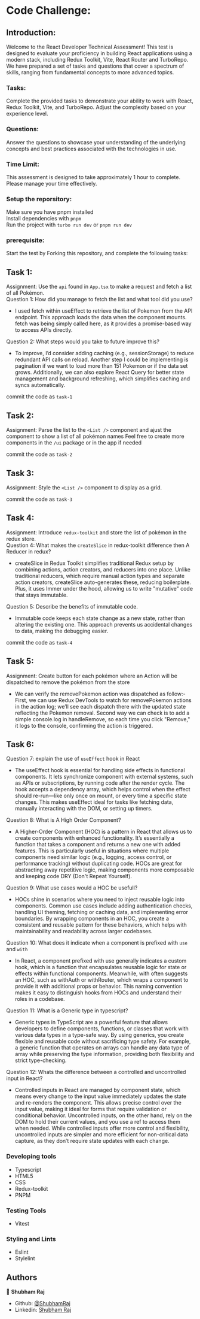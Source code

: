 # Code Challenge:

## Introduction:
Welcome to the React Developer Technical Assessment! This test is designed to evaluate your proficiency in building React applications using a modern stack, including Redux Toolkit, Vite, React Router and TurboRepo. We have prepared a set of tasks and questions that cover a spectrum of skills, ranging from fundamental concepts to more advanced topics.

### Tasks: 
Complete the provided tasks to demonstrate your ability to work with React, Redux Toolkit, Vite, and TurboRepo. Adjust the complexity based on your experience level.

### Questions:
Answer the questions to showcase your understanding of the underlying concepts and best practices associated with the technologies in use.

### Time Limit:
This assessment is designed to take approximately 1 hour to complete. Please manage your time effectively.

### Setup the reporsitory:
Make sure you have pnpm installed<br>
Install dependencies with `pnpm`<br>
Run the project with `turbo run dev` or `pnpm run dev`

### prerequisite:
Start the test by Forking this repository, and complete the following tasks:<br>

## Task 1:
Assignment: Use the `api` found in `App.tsx` to make a request and fetch a list of all Pokémon.<br>
Question 1: How did you manage to fetch the list and what tool did you use?<br>
- I used fetch within useEffect to retrieve the list of Pokemon from the API endpoint. This approach loads the data when the component mounts. fetch was being simply called here, as it provides a promise-based way to access APIs directly.

Question 2: What steps would you take to future improve this?<br>
- To improve, I’d consider adding caching (e.g., sessionStorage) to reduce redundant API calls on reload. Another step I could be implementing is pagination if we want to load more than 151 Pokemon or if the data set grows. Additionally, we can also explore React Query for better state management and background refreshing, which simplifies caching and syncs automatically.

commit the code as `task-1`<br>

## Task 2:
Assignment: Parse the list to the `<List />` component and ajust the component to show a list of all pokémon names
Feel free to create more components in the `/ui` package or in the app if needed 

commit the code as `task-2`<br>

## Task 3:
Assignment: Style the `<List />` component to display as a grid.

commit the code as `task-3`<br>

## Task 4:
Assignment: Introduce `redux-toolkit` and store the list of pokémon in the redux store.<br>
Question 4: What makes the `createSlice` in redux-toolkit difference then A Reducer in redux?<br>
- createSlice in Redux Toolkit simplifies traditional Redux setup by combining actions, action creators, and reducers into one place. Unlike traditional reducers, which require manual action types and separate action creators, createSlice auto-generates these, reducing boilerplate. Plus, it uses Immer under the hood, allowing us to write "mutative" code that stays immutable.

Question 5: Describe the benefits of immutable code.<br>
- Immutable code keeps each state change as a new state, rather than altering the existing one. This approach prevents us accidental changes to data, making  the debugging easier.

commit the code as `task-4`<br>

## Task 5:
Assignment: Create button for each pokémon where an Action will be dispatched to remove the pokémon from the store 
- We can verify the removePokemon action was dispatched as follow:- First, we can use Redux DevTools to watch for removePokemon actions in the action log; we’ll see each dispatch there with the updated state reflecting the Pokemon removal. Second way we can check is to add a simple console.log in handleRemove, so each time you click "Remove," it logs to the console, confirming the action is triggered.


## Task 6:
Question 7: explain the use of `useEffect` hook in React
- The useEffect hook is essential for handling side effects in functional components. It lets synchronize component with external systems, such as APIs or subscriptions, by running code after the render cycle. The hook accepts a dependency array, which helps control when the effect should re-run—like only once on mount, or every time a specific state changes. This makes useEffect ideal for tasks like fetching data, manually interacting with the DOM, or setting up timers.

Question 8: What is A High Order Component?
- A Higher-Order Component (HOC) is a pattern in React that allows us to create components with enhanced functionality. It’s essentially a function that takes a component and returns a new one with added features. This is particularly useful in situations where multiple components need similar logic (e.g., logging, access control, or performance tracking) without duplicating code. HOCs are great for abstracting away repetitive logic, making components more composable and keeping code DRY (Don't Repeat Yourself).

Question 9: What use cases would a HOC be usefull?
- HOCs shine in scenarios where you need to inject reusable logic into components. Common use cases include adding authentication checks, handling UI theming, fetching or caching data, and implementing error boundaries. By wrapping components in an HOC, you create a consistent and reusable pattern for these behaviors, which helps with maintainability and readability across larger codebases.

Question 10: What does it indicate when a component is prefixed with `use` and `with`
- In React, a component prefixed with use generally indicates a custom hook, which is a function that encapsulates reusable logic for state or effects within functional components. Meanwhile, with often suggests an HOC, such as withAuth or withRouter, which wraps a component to provide it with additional props or behavior. This naming convention makes it easy to distinguish hooks from HOCs and understand their roles in a codebase.

Question 11: What is a Generic type in typescript?
- Generic types in TypeScript are a powerful feature that allows developers to define components, functions, or classes that work with various data types in a type-safe way. By using generics, you create flexible and reusable code without sacrificing type safety. For example, a generic function that operates on arrays can handle any data type of array while preserving the type information, providing both flexibility and strict type-checking.

Question 12: Whats the difference between a controlled and uncontrolled input in React?
- Controlled inputs in React are managed by component state, which means every change to the input value immediately updates the state and re-renders the component. This allows precise control over the input value, making it ideal for forms that require validation or conditional behavior. Uncontrolled inputs, on the other hand, rely on the DOM to hold their current values, and you use a ref to access them when needed. While controlled inputs offer more control and flexibility, uncontrolled inputs are simpler and more efficient for non-critical data capture, as they don’t require state updates with each change.

### Developing tools

- Typescript
- HTML5
- CSS
- Redux-toolkit
- PNPM

### Testing Tools

- Vitest

### Styling and Lints

- Eslint
- Stylelint


## Authors

👤 **Shubham Raj**

- Github: [@ShubhamRaj](https://github.com/shubham14p3)
- Linkedin: [Shubham Raj](https://www.linkedin.com/in/shubham14p3/)






